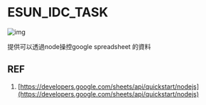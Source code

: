 # ESUN_IDC_TASK

![img](https://funny.aha.taipei/)

提供可以透過node操控google spreadsheet 的資料

## REF

1. [https://developers.google.com/sheets/api/quickstart/nodejs](https://developers.google.com/sheets/api/quickstart/nodejs)
